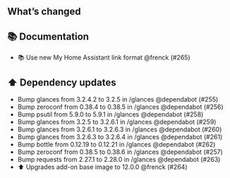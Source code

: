 ## What’s changed

## 📚 Documentation

- 📚 Use new My Home Assistant link format @frenck (#265)

## ⬆️ Dependency updates

- Bump glances from 3.2.4.2 to 3.2.5 in /glances @dependabot (#255)
- Bump zeroconf from 0.38.4 to 0.38.5 in /glances @dependabot (#256)
- Bump psutil from 5.9.0 to 5.9.1 in /glances @dependabot (#258)
- Bump glances from 3.2.5 to 3.2.6.1 in /glances @dependabot (#259)
- Bump glances from 3.2.6.1 to 3.2.6.3 in /glances @dependabot (#260)
- Bump glances from 3.2.6.3 to 3.2.6.4 in /glances @dependabot (#261)
- Bump bottle from 0.12.19 to 0.12.21 in /glances @dependabot (#262)
- Bump zeroconf from 0.38.5 to 0.38.6 in /glances @dependabot (#257)
- Bump requests from 2.27.1 to 2.28.0 in /glances @dependabot (#263)
- ⬆️ Upgrades add-on base image to 12.0.0 @frenck (#264)
